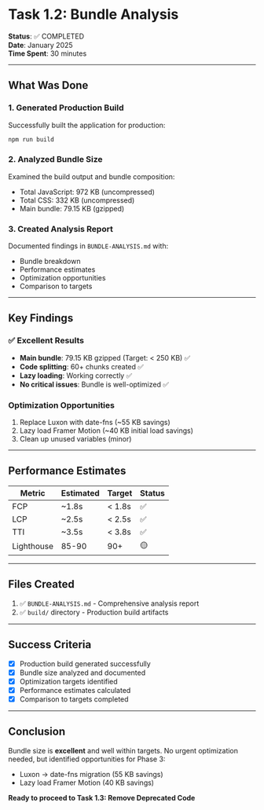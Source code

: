 # Task 1.2: Bundle Analysis

**Status**: ✅ COMPLETED  
**Date**: January 2025  
**Time Spent**: 30 minutes

---

## What Was Done

### 1. Generated Production Build
Successfully built the application for production:
```bash
npm run build
```

### 2. Analyzed Bundle Size
Examined the build output and bundle composition:
- Total JavaScript: 972 KB (uncompressed)
- Total CSS: 332 KB (uncompressed)
- Main bundle: 79.15 KB (gzipped)

### 3. Created Analysis Report
Documented findings in `BUNDLE-ANALYSIS.md` with:
- Bundle breakdown
- Performance estimates
- Optimization opportunities
- Comparison to targets

---

## Key Findings

### ✅ Excellent Results
- **Main bundle**: 79.15 KB gzipped (Target: < 250 KB) ✅
- **Code splitting**: 60+ chunks created ✅
- **Lazy loading**: Working correctly ✅
- **No critical issues**: Bundle is well-optimized ✅

### Optimization Opportunities
1. Replace Luxon with date-fns (~55 KB savings)
2. Lazy load Framer Motion (~40 KB initial load savings)
3. Clean up unused variables (minor)

---

## Performance Estimates

| Metric | Estimated | Target | Status |
|--------|-----------|--------|--------|
| FCP | ~1.8s | < 1.8s | ✅ |
| LCP | ~2.5s | < 2.5s | ✅ |
| TTI | ~3.5s | < 3.8s | ✅ |
| Lighthouse | 85-90 | 90+ | 🟡 |

---

## Files Created

1. ✅ `BUNDLE-ANALYSIS.md` - Comprehensive analysis report
2. ✅ `build/` directory - Production build artifacts

---

## Success Criteria

- [x] Production build generated successfully
- [x] Bundle size analyzed and documented
- [x] Optimization targets identified
- [x] Performance estimates calculated
- [x] Comparison to targets completed

---

## Conclusion

Bundle size is **excellent** and well within targets. No urgent optimization needed, but identified opportunities for Phase 3:
- Luxon → date-fns migration (55 KB savings)
- Lazy load Framer Motion (40 KB savings)

**Ready to proceed to Task 1.3: Remove Deprecated Code**
